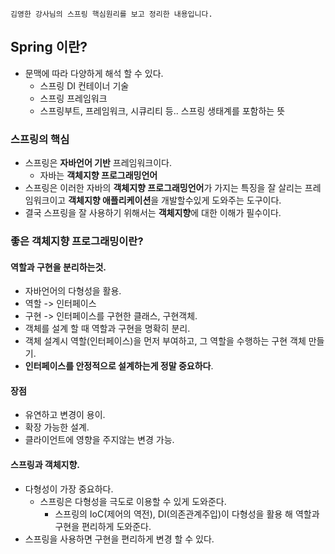 ``
김영한 강사님의 스프링 핵심원리를 보고 정리한 내용입니다.
``

## Spring 이란?
- 문맥에 따라 다양하게 해석 할 수 있다.
  - 스프링 DI 컨테이너 기술
  - 스프링 프레임워크
  - 스프링부트, 프레임워크, 시큐리티 등.. 스프링 생태계를 포함하는 뜻

### 스프링의 핵심
- 스프링은 **자바언어 기반** 프레임워크이다.
  - 자바는 **객체지향 프로그래밍언어**
- 스프링은 이러한 자바의 **객체지향 프로그래밍언어**가 가지는 특징을 잘 살리는 프레임워크이고 **객체지향 애플리케이션**을 개발할수있게 도와주는 도구이다.
- 결국 스프링을 잘 사용하기 위해서는 **객체지향**에 대한 이해가 필수이다.

### 좋은 객체지향 프로그래밍이란?
#### 역할과 구현을 분리하는것.
- 자바언어의 다형성을 활용.
- 역할 -> 인터페이스
- 구현 -> 인터페이스를 구현한 클래스, 구현객체.
- 객체를 설계 할 때 역할과 구현을 명확히 분리.
- 객체 설계시 역할(인터페이스)을 먼저 부여하고, 그 역할을 수행하는 구현 객체 만들기.
- **인터페이스를 안정적으로 설계하는게 정말 중요하다**.
#### 장점
- 유연하고 변경이 용이.
- 확장 가능한 설계.
- 클라이언트에 영향을 주지않는 변경 가능.
#### 스프링과 객체지향.  
- 다형성이 가장 중요하다.
  - 스프링은 다형성을 극도로 이용할 수 있게 도와준다.
    - 스프링의 IoC(제어의 역전), DI(의존관계주입)이 다형성을 활용 해 역할과 구현을 편리하게 도와준다.
- 스프링을 사용하면 구현을 편리하게 변경 할 수 있다.  
